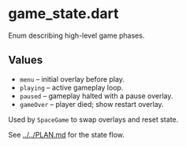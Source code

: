# game_state.dart

Enum describing high-level game phases.

## Values

- `menu` – initial overlay before play.
- `playing` – active gameplay loop.
- `paused` – gameplay halted with a pause overlay.
- `gameOver` – player died; show restart overlay.

Used by `SpaceGame` to swap overlays and reset state.

See [../../PLAN.md](../../PLAN.md) for the state flow.
